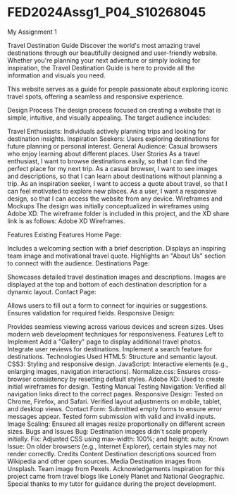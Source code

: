 # FED2024Assg1_P04_S10268045
My Assignment 1 


Travel Destination Guide
Discover the world's most amazing travel destinations through our beautifully designed and user-friendly website. Whether you're planning your next adventure or simply looking for inspiration, the Travel Destination Guide is here to provide all the information and visuals you need.

This website serves as a guide for people passionate about exploring iconic travel spots, offering a seamless and responsive experience.

Design Process
The design process focused on creating a website that is simple, intuitive, and visually appealing. The target audience includes:

Travel Enthusiasts: Individuals actively planning trips and looking for destination insights.
Inspiration Seekers: Users exploring destinations for future planning or personal interest.
General Audience: Casual browsers who enjoy learning about different places.
User Stories
As a travel enthusiast, I want to browse destinations easily, so that I can find the perfect place for my next trip.
As a casual browser, I want to see images and descriptions, so that I can learn about destinations without planning a trip.
As an inspiration seeker, I want to access a quote about travel, so that I can feel motivated to explore new places.
As a user, I want a responsive design, so that I can access the website from any device.
Wireframes and Mockups
The design was initially conceptualized in wireframes using Adobe XD. The wireframe folder is included in this project, and the XD share link is as follows: Adobe XD Wireframes.

Features
Existing Features
Home Page:

Includes a welcoming section with a brief description.
Displays an inspiring team image and motivational travel quote.
Highlights an "About Us" section to connect with the audience.
Destinations Page:

Showcases detailed travel destination images and descriptions.
Images are displayed at the top and bottom of each destination description for a dynamic layout.
Contact Page:

Allows users to fill out a form to connect for inquiries or suggestions.
Ensures validation for required fields.
Responsive Design:

Provides seamless viewing across various devices and screen sizes.
Uses modern web development techniques for responsiveness.
Features Left to Implement
Add a "Gallery" page to display additional travel photos.
Integrate user reviews for destinations.
Implement a search feature for destinations.
Technologies Used
HTML5: Structure and semantic layout.
CSS3: Styling and responsive design.
JavaScript: Interactive elements (e.g., enlarging images, navigation interactions).
Normalize.css: Ensures cross-browser consistency by resetting default styles.
Adobe XD: Used to create initial wireframes for design.
Testing
Manual Testing
Navigation:
Verified all navigation links direct to the correct pages.
Responsive Design:
Tested on Chrome, Firefox, and Safari.
Verified layout adjustments on mobile, tablet, and desktop views.
Contact Form:
Submitted empty forms to ensure error messages appear.
Tested form submission with valid and invalid inputs.
Image Scaling:
Ensured all images resize proportionally on different screen sizes.
Bugs and Issues
Bug: Destination images didn't scale properly initially.
Fix: Adjusted CSS using max-width: 100%; and height: auto;.
Known Issue: On older browsers (e.g., Internet Explorer), certain styles may not render correctly.
Credits
Content
Destination descriptions sourced from Wikipedia and other open sources.
Media
Destination images from Unsplash.
Team image from Pexels.
Acknowledgements
Inspiration for this project came from travel blogs like Lonely Planet and National Geographic.
Special thanks to my tutor for guidance during the project development.